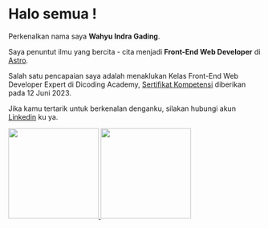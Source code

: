 # Halo semua ! 

Perkenalkan nama saya **Wahyu Indra Gading**.

Saya penuntut ilmu yang bercita - cita menjadi **Front-End Web Developer** di [Astro](https://astro.build/).

Salah satu pencapaian saya adalah menaklukan Kelas Front-End Web Developer Expert di Dicoding Academy, [Sertifikat Kompetensi](https://www.dicoding.com/certificates/MRZMQ6YL3PYQ) diberikan pada 12 Juni 2023.

Jika kamu tertarik untuk berkenalan denganku, silakan hubungi akun [Linkedin]((https://www.linkedin.com/in/wahyu-indra-gading-42b601277/)) ku ya.

<p align="left">
  <a href="https://github.com/wahyuindg">
    <img height="180em" src="https://github-readme-stats-eight-theta.vercel.app/api?username=gilangadhan&show_icons=true&theme=algolia&include_all_commits=true&count_private=true"/>
    <img height="180em" src="https://github-readme-stats-eight-theta.vercel.app/api/top-langs/?username=gilangadhan&layout=compact&langs_count=8&theme=algolia"/>
  </a>
</p>

